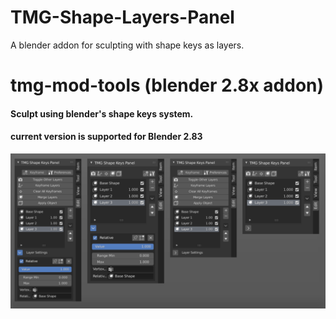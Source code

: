 # TMG-Shape-Layers-Panel
A blender addon for sculpting with shape keys as layers.

# tmg-mod-tools (blender 2.8x addon) 
#### Sculpt using blender's shape keys system.

#### current version is supported for Blender 2.83

![TMG_Shape_Layers_Panel pic1](Previews/01.png)

